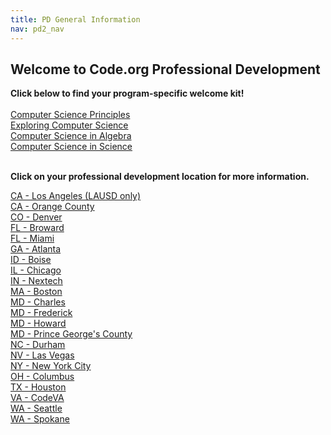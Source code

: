 ```yaml
---
title: PD General Information
nav: pd2_nav
---
```


## Welcome to Code.org Professional Development ##

**Click below to find your program-specific welcome kit!**
<br/>
<br/>
[Computer Science Principles](/files/CSPTeacherWelcomeKit.pdf)
<br/>
[Exploring Computer Science](/files/ECSTeacherWelcomeKit.pdf)
<br/>
[Computer Science in Algebra](/files/CSinAlgebraTeacherWelcomeKit.pdf)
<br/>
[Computer Science in Science](/files/CSinScienceTeacherWelcomeKit.pdf)
<br/>
<br/>

**Click on your professional development location for more information.**

[CA - Los Angeles (LAUSD only)](/educate/pd/15-16/lausd)
<br />
[CA - Orange County](/educate/pd/15-16/orange)
<br />
[CO - Denver](/educate/pd/15-16/denver)
<br />
[FL - Broward](/educate/pd/15-16/broward)
<br />
[FL - Miami](/educate/pd/15-16/miami)
<br />
[GA - Atlanta](/educate/pd/15-16/atlanta)
<br />
[ID - Boise](/educate/pd/15-16/idaho)
<br />
[IL - Chicago](/educate/pd/15-16/chicago)
<br />
[IN - Nextech](/educate/pd/15-16/nextech)
<br />
[MA - Boston](/educate/pd/15-16/boston)
<br />
[MD - Charles](/educate/pd/15-16/charles)
<br />
[MD - Frederick](/educate/pd/15-16/frederick)
<br />
[MD - Howard](/educate/pd/15-16/howard)
<br />
[MD - Prince George's County](/educate/pd/15-16/pg)
<br />
[NC - Durham](/educate/pd/15-16/durham)
<br />
[NV - Las Vegas](/educate/pd/15-16/las-vegas)
<br />
[NY - New York City](/educate/pd/15-16/nyc)
<br />
[OH - Columbus](/educate/pd/15-16/ohio)
<br />
[TX - Houston](/educate/pd/15-16/houston)
<br />
[VA - CodeVA](/educate/pd/15-16/codeva)
<br />
[WA - Seattle](/educate/pd/15-16/seattle)
<br />
[WA - Spokane](/educate/pd/15-16/spokane)
<br />